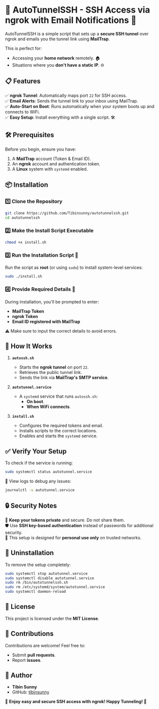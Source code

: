 # 🚀 AutoTunnelSSH - SSH Access via ngrok with Email Notifications 📧  

AutoTunnelSSH is a simple script that sets up a **secure SSH tunnel** over ngrok and emails you the tunnel link using **MailTrap**.  

This is perfect for:  
- Accessing your **home network** remotely. 🏠  
- Situations where you **don't have a static IP**. 🌐  

## 📋 Features  

✅ **ngrok Tunnel**: Automatically maps port `22` for SSH access.  
✅ **Email Alerts**: Sends the tunnel link to your inbox using MailTrap.  
✅ **Auto-Start on Boot**: Runs automatically when your system boots up and connects to WiFi.  
✅ **Easy Setup**: Install everything with a single script. 🛠️  

## 🛠️ Prerequisites  

Before you begin, ensure you have:  
1. A **MailTrap** account (Token & Email ID).  
2. An **ngrok** account and authentication token.  
3. A **Linux** system with `systemd` enabled.  

## 📦 Installation  

### 1️⃣ Clone the Repository  
```bash
git clone https://github.com/Tibinsunny/autotunnelssh.git
cd autotunnelssh
```

### 2️⃣ Make the Install Script Executable  
```bash
chmod +x install.sh
```

### 3️⃣ Run the Installation Script 🚀  
Run the script as **root** (or using `sudo`) to install system-level services:  
```bash
sudo ./install.sh
```

### 4️⃣ Provide Required Details 📝  
During installation, you'll be prompted to enter:  
- **MailTrap Token**  
- **ngrok Token**  
- **Email ID registered with MailTrap**  

⚠️ Make sure to input the correct details to avoid errors.

## 🔧 How It Works  

1. **`autossh.sh`**  
   - Starts the **ngrok tunnel** on port `22`.  
   - Retrieves the public tunnel link.  
   - Sends the link via **MailTrap's SMTP service**.  

2. **`autotunnel.service`**  
   - A `systemd` service that runs `autossh.sh`:  
     - **On boot**.  
     - **When WiFi connects**.  

3. **`install.sh`**  
   - Configures the required tokens and email.  
   - Installs scripts to the correct locations.  
   - Enables and starts the `systemd` service.

## ✅ Verify Your Setup  

To check if the service is running:  
```bash
sudo systemctl status autotunnel.service
```

📄 View logs to debug any issues:  
```bash
journalctl -u autotunnel.service
```

## 🔒 Security Notes  

🔑 **Keep your tokens private** and secure. Do not share them.  
🛡️ Use **SSH key-based authentication** instead of passwords for additional security.  
🚫 This setup is designed for **personal use only** on trusted networks.  

## 🧹 Uninstallation  

To remove the setup completely:  
```bash
sudo systemctl stop autotunnel.service
sudo systemctl disable autotunnel.service
sudo rm /bin/autotunnelssh.sh
sudo rm /etc/systemd/system/autotunnel.service
sudo systemctl daemon-reload
```

## 📝 License  

This project is licensed under the **MIT License**.  

## 🤝 Contributions  

Contributions are welcome! Feel free to:  
- Submit **pull requests**.  
- Report **issues**.  

## 👤 Author  

- **Tibin Sunny**  
- GitHub: [tibinsunny](https://github.com/tibinsunny)  

🌟 **Enjoy easy and secure SSH access with ngrok! Happy Tunneling! 🚀**
